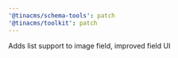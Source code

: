 ```yaml
---
'@tinacms/schema-tools': patch
'@tinacms/toolkit': patch
---
```


Adds list support to image field, improved field UI
